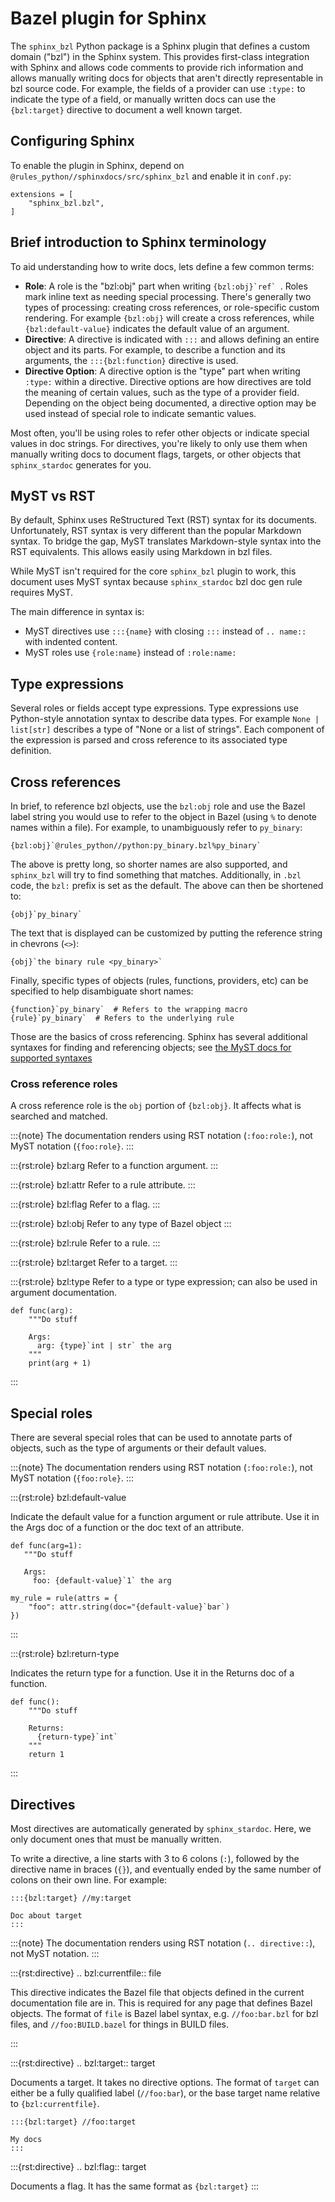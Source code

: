 # Bazel plugin for Sphinx

The `sphinx_bzl` Python package is a Sphinx plugin that defines a custom domain
("bzl") in the Sphinx system. This provides first-class integration with Sphinx
and allows code comments to provide rich information and allows manually writing
docs for objects that aren't directly representable in bzl source code. For
example, the fields of a provider can use `:type:` to indicate the type of a
field, or manually written docs can use the `{bzl:target}` directive to document
a well known target.

## Configuring Sphinx

To enable the plugin in Sphinx, depend on
`@rules_python//sphinxdocs/src/sphinx_bzl` and enable it in `conf.py`:

```
extensions = [
    "sphinx_bzl.bzl",
]
```

## Brief introduction to Sphinx terminology

To aid understanding how to write docs, lets define a few common terms:

* **Role**: A role is the "bzl:obj" part when writing ``{bzl:obj}`ref` ``.
  Roles mark inline text as needing special processing. There's generally
  two types of processing: creating cross references, or role-specific custom
  rendering. For example `{bzl:obj}` will create a cross references, while
  `{bzl:default-value}` indicates the default value of an argument.
* **Directive**: A directive is indicated with `:::` and allows defining an
  entire object and its parts. For example, to describe a function and its
  arguments, the `:::{bzl:function}` directive is used.
* **Directive Option**: A directive option is the "type" part when writing
  `:type:` within a directive. Directive options are how directives are told
  the meaning of certain values, such as the type of a provider field. Depending
  on the object being documented, a directive option may be used instead of
  special role to indicate semantic values.

Most often, you'll be using roles to refer other objects or indicate special
values in doc strings. For directives, you're likely to only use them when
manually writing docs to document flags, targets, or other objects that
`sphinx_stardoc` generates for you.

## MyST vs RST

By default, Sphinx uses ReStructured Text (RST) syntax for its documents.
Unfortunately, RST syntax is very different than the popular Markdown syntax. To
bridge the gap, MyST translates Markdown-style syntax into the RST equivalents.
This allows easily using Markdown in bzl files.

While MyST isn't required for the core `sphinx_bzl` plugin to work, this
document uses MyST syntax because `sphinx_stardoc` bzl doc gen rule requires
MyST.

The main difference in syntax is:
* MyST directives use `:::{name}` with closing `:::` instead of `.. name::` with
  indented content.
* MyST roles use `{role:name}` instead of `:role:name:`

## Type expressions

Several roles or fields accept type expressions. Type expressions use
Python-style annotation syntax to describe data types. For example `None | list[str]`
describes a type of "None or a list of strings". Each component of the
expression is parsed and cross reference to its associated type definition.

## Cross references

In brief, to reference bzl objects, use the `bzl:obj` role and use the
Bazel label string you would use to refer to the object in Bazel (using `%` to
denote names within a file). For example, to unambiguously refer to `py_binary`:

```
{bzl:obj}`@rules_python//python:py_binary.bzl%py_binary`
```

The above is pretty long, so shorter names are also supported, and `sphinx_bzl`
will try to find something that matches. Additionally, in `.bzl` code, the
`bzl:` prefix is set as the default. The above can then be shortened to:

```
{obj}`py_binary`
```

The text that is displayed can be customized by putting the reference string in
chevrons (`<>`):

```
{obj}`the binary rule <py_binary>`
```

Finally, specific types of objects (rules, functions, providers, etc) can be
specified to help disambiguate short names:

```
{function}`py_binary`  # Refers to the wrapping macro
{rule}`py_binary`  # Refers to the underlying rule
```

Those are the basics of cross referencing. Sphinx has several additional
syntaxes for finding and referencing objects; see
[the MyST docs for supported
syntaxes](https://myst-parser.readthedocs.io/en/latest/syntax/cross-referencing.html#reference-roles)


### Cross reference roles

A cross reference role is the `obj` portion of `{bzl:obj}`. It affects what is
searched and matched.

:::{note}
The documentation renders using RST notation (`:foo:role:`), not
MyST notation (`{foo:role}`.
:::

:::{rst:role} bzl:arg
Refer to a function argument.
:::

:::{rst:role} bzl:attr
Refer to a rule attribute.
:::

:::{rst:role} bzl:flag
Refer to a flag.
:::

:::{rst:role} bzl:obj
Refer to any type of Bazel object
:::

:::{rst:role} bzl:rule
Refer to a rule.
:::

:::{rst:role} bzl:target
Refer to a target.
:::

:::{rst:role} bzl:type
Refer to a type or type expression; can also be used in argument documentation.

```
def func(arg):
    """Do stuff

    Args:
      arg: {type}`int | str` the arg
    """
    print(arg + 1)
```
:::

## Special roles

There are several special roles that can be used to annotate parts of objects,
such as the type of arguments or their default values.

:::{note}
The documentation renders using RST notation (`:foo:role:`), not
MyST notation (`{foo:role}`.
:::

:::{rst:role} bzl:default-value

Indicate the default value for a function argument or rule attribute. Use it in
the Args doc of a function or the doc text of an attribute.

```
def func(arg=1):
   """Do stuff

   Args:
     foo: {default-value}`1` the arg

my_rule = rule(attrs = {
    "foo": attr.string(doc="{default-value}`bar`)
})

```
:::

:::{rst:role} bzl:return-type

Indicates the return type for a function. Use it in the Returns doc of a
function.

```
def func():
    """Do stuff

    Returns:
      {return-type}`int`
    """
    return 1
```
:::

## Directives

Most directives are automatically generated by `sphinx_stardoc`. Here, we only
document ones that must be manually written.

To write a directive, a line starts with 3 to 6 colons (`:`), followed by the
directive name in braces (`{}`), and eventually ended by the same number of
colons on their own line. For example:

```
:::{bzl:target} //my:target

Doc about target
:::
```

:::{note}
The documentation renders using RST notation (`.. directive::`), not
MyST notation.
:::

:::{rst:directive} .. bzl:currentfile:: file

This directive indicates the Bazel file that objects defined in the current
documentation file are in. This is required for any page that defines Bazel
objects. The format of `file` is Bazel label syntax, e.g. `//foo:bar.bzl` for bzl
files, and `//foo:BUILD.bazel` for things in BUILD files.

:::


:::{rst:directive} .. bzl:target:: target

Documents a target. It takes no directive options. The format of `target`
can either be a fully qualified label (`//foo:bar`), or the base target name
relative to `{bzl:currentfile}`.

```
:::{bzl:target} //foo:target

My docs
:::
```

:::{rst:directive} .. bzl:flag:: target

Documents a flag. It has the same format as `{bzl:target}`
:::

